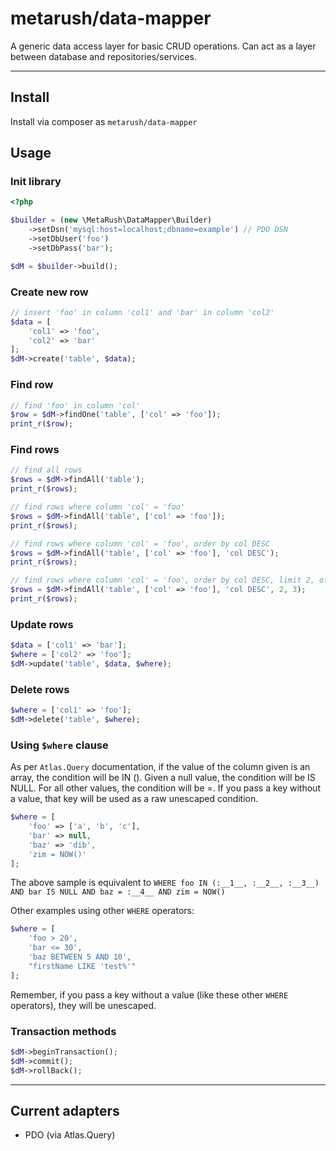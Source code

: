 # metarush/data-mapper

A generic data access layer for basic CRUD operations.
Can act as a layer between database and repositories/services.

---

## Install

Install via composer as `metarush/data-mapper`

## Usage

### Init library

```php
<?php

$builder = (new \MetaRush\DataMapper\Builder)
    ->setDsn('mysql:host=localhost;dbname=example') // PDO DSN
    ->setDbUser('foo')
    ->setDbPass('bar');

$dM = $builder->build();
```

### Create new row

```php
// insert 'foo' in column 'col1' and 'bar' in column 'col2'
$data = [
    'col1' => 'foo',
    'col2' => 'bar'
];
$dM->create('table', $data);
```

### Find row

```php
// find 'foo' in column 'col'
$row = $dM->findOne('table', ['col' => 'foo']);
print_r($row);
```

### Find rows

```php
// find all rows
$rows = $dM->findAll('table');
print_r($rows);

// find rows where column 'col' = 'foo'
$rows = $dM->findAll('table', ['col' => 'foo']);
print_r($rows);

// find rows where column 'col' = 'foo', order by col DESC
$rows = $dM->findAll('table', ['col' => 'foo'], 'col DESC');
print_r($rows);

// find rows where column 'col' = 'foo', order by col DESC, limit 2, offset 3
$rows = $dM->findAll('table', ['col' => 'foo'], 'col DESC', 2, 3);
print_r($rows);
```

### Update rows

```php
$data = ['col1' => 'bar'];
$where = ['col2' => 'foo'];
$dM->update('table', $data, $where);
```

### Delete rows

```php
$where = ['col1' => 'foo'];
$dM->delete('table', $where);
```

### Using `$where` clause

As per `Atlas.Query` documentation, if the value of the column given is an array, the condition will be IN (). Given a null value, the condition will be IS NULL. For all other values, the condition will be =. If you pass a key without a value, that key will be used as a raw unescaped condition.

```php
$where = [
    'foo' => ['a', 'b', 'c'],
    'bar' => null,
    'baz' => 'dib',
    'zim = NOW()'
];
```

The above sample is equivalent to
`WHERE foo IN (:__1__, :__2__, :__3__) AND bar IS NULL AND baz = :__4__ AND zim = NOW()`

Other examples using other `WHERE` operators:

```php
$where = [
    'foo > 20',
    'bar <= 30',
    'baz BETWEEN 5 AND 10',
    "firstName LIKE 'test%'"
];
```

Remember, if you pass a key without a value (like these other `WHERE` operators), they will be unescaped.

### Transaction methods

```php
$dM->beginTransaction();
$dM->commit();
$dM->rollBack();
```

---

## Current adapters

- PDO (via Atlas.Query)